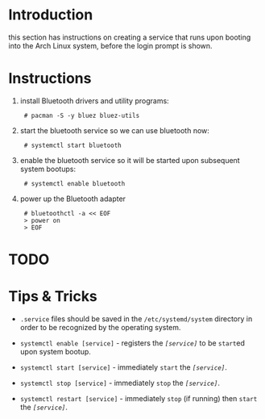 # Introduction

this section has instructions on creating a service that runs upon booting into the Arch Linux system, before the login prompt is shown.

# Instructions

1. install Bluetooth drivers and utility programs:

        # pacman -S -y bluez bluez-utils

2. start the bluetooth service so we can use bluetooth now:

        # systemctl start bluetooth

3. enable the bluetooth service so it will be started upon subsequent system bootups:

        # systemctl enable bluetooth

4. power up the Bluetooth adapter

        # bluetoothctl -a << EOF
        > power on
        > EOF

# TODO

# Tips & Tricks

- `.service` files should be saved in the `/etc/systemd/system` directory in order to be recognized by the operating system.

- `systemctl enable [service]` - registers the _`[service]`_ to be `start`ed upon system bootup.
- `systemctl start [service]` - immediately `start` the _`[service]`_.
- `systemctl stop [service]` - immediately `stop` the _`[service]`_.
- `systemctl restart [service]` - immediately `stop` (if running) then `start` the _`[service]`_.
